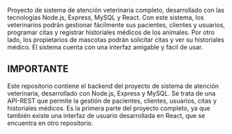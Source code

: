 Proyecto de sistema de atención veterinaria completo, desarrollado con las tecnologías Node.js, Express, MySQL y React. Con este sistema, los veterinarios podrán gestionar fácilmente sus pacientes, clientes y usuarios, programar citas y registrar historiales médicos de los animales. Por otro lado, los propietarios de mascotas podrán solicitar citas y ver su historiales médico. El sistema cuenta con una interfaz amigable y fácil de usar.

## IMPORTANTE
Este repositorio contiene el backend del proyecto de sistema de atención veterinaria, desarrollado con Node.js, Express y MySQL. Se trata de una API-REST que permite la gestión de pacientes, clientes, usuarios, citas y historiales médicos. Es la primera parte del proyecto completo, ya que también existe una interfaz de usuario desarrollada en React, que se encuentra en otro repositorio.
